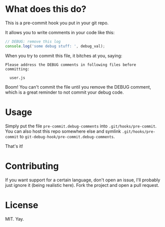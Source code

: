 # What does this do?

This is a pre-commit hook you put in your git repo.

It allows you to write comments in your code like this:

```javascript
// DEBUG: remove this log
console.log('some debug stuff: ', debug_val);
```

When you try to commit this file, it bitches at you, saying:

```
Please address the DEBUG comments in following files before committing:

  user.js
```

Boom! You can't commit the file until you remove the DEBUG comment, which is a
great reminder to not commit your debug code.

# Usage

Simply put the file `pre-commit.debug-comments` into `.git/hooks/pre-commit`.
You can also host this repo somewhere else and symlink `.git/hooks/pre-commit`
to `git-debug-hook/pre-commit.debug-comments`.

That's it!

# Contributing

If you want support for a certain language, don't open an issue, I'll probably
just ignore it (being realistic here). Fork the project and open a pull request.

# License

MIT. Yay.

